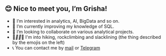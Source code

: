 ## 😊 Nice to meet you, I’m Grisha! 
- 👀 I’m interested in analytics, AI, BigData and so on.
- 📘 I’m currently improving my knowledge of SQL.
- 💫 I’m looking to collaborate on various analytical projects.
- 🌲___🚶‍♂️___🌳 I'm into hiking, rockclimbing and slacklining (the thing described by the emojis on the left)
- 📞 You can contact me by [mail](gulyanchenko@gmail.com) or [Telegram](https://t.me/gri6ri)

<!---
gri6ri/gri6ri is a ✨ special ✨ repository because its `README.md` (this file) appears on your GitHub profile.
You can click the Preview link to take a look at your changes.
--->
